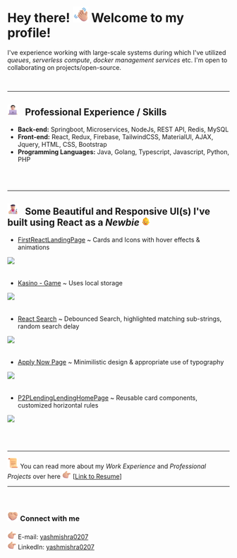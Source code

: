 # Hey there! <img src="./assets/Waving Hand Medium-Light Skin Tone.png" width="35"> Welcome to my profile!

I've experience working with large-scale systems during which I've utilized *queues*, *serverless compute*, *docker management services* etc.
I'm open to collaborating on projects/open-source.

<br><hr>

## <img src="./assets/Man Technologist Light Skin Tone.png" width="25"/> &nbsp; Professional Experience / Skills

* **Back‐end:** Springboot, Microservices, NodeJs, REST API, Redis, MySQL
* **Front‐end:** React, Redux, Firebase, TailwindCSS, MaterialUI, AJAX, Jquery, HTML, CSS, Bootstrap
* **Programming Languages:** Java, Golang, Typescript, Javascript, Python, PHP

<br>
<br>

<hr>

## <img src="./assets/Artist Medium-Light Skin Tone.png" width="25"/> &nbsp; Some Beautiful and Responsive UI(s) I've built using React as a *Newbie* <img src="./assets/Baby.png" width="20"/>

* [FirstReactLandingPage](https://myfirstreactlandingpage.firebaseapp.com/) ~ Cards and Icons with hover effects & animations
<img src="./assets/FirstReactLandingPage.gif" width="300" />
<br><br>

* [Kasino - Game](https://kasinowebapp.firebaseapp.com/) ~ Uses local storage
<img src="./assets/Kasino.gif" width="300" />
<br><br>

* [React Search](https://github.com/yashmishra0207/React-Search) ~ Debounced Search, highlighted matching sub-strings, random search delay
<img src="./assets/ReactSearch.gif" width="300" />
<br><br>

* [Apply Now Page](https://p2plendingwebapp.firebaseapp.com/applyloan) ~ Minimilistic design & appropriate use of typography
<img src="./assets/ApplyNowPage.gif" width="300" />
<br><br>

* [P2PLendingLendingHomePage](https://p2plendingwebapp.firebaseapp.com/) ~ Reusable card components, customized horizontal rules
<img src="./assets/P2PHomepage.gif" width="300" />
<br><br>

<br><hr>

<img src="./assets/Scroll.png" width="25"/> You can read more about my *Work Experience* and *Professional Projects* over here <img src="./assets/Backhand Index Pointing Right Medium-Light Skin Tone.png" width="20"/> [[Link to Resume](https://drive.google.com/file/d/1DLzkN8aYhBGsB38TgLKb7TbOYXVPmcsg/view?usp=drive_link)]

<hr><br>

### <img src="./assets/Folded Hands Light Skin Tone.png" width="25" /> Connect with me

<img src="./assets/Backhand Index Pointing Right Medium-Light Skin Tone.png" width="20"/> E-mail: [yashmishra0207](mailto:yashmishra0207@gmail.com)<br>
<img src="./assets/Backhand Index Pointing Right Medium-Light Skin Tone.png" width="20"/> LinkedIn: [yashmishra0207](https://linkedin.com/in/yashmishra0207)

